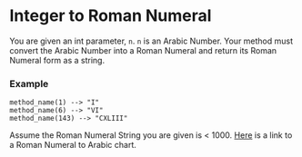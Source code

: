 # Integer to Roman Numeral
You are given an int parameter, `n`. `n` is an Arabic Number. Your method must convert the Arabic Number into a Roman Numeral and return its Roman Numeral form as a string.
### Example
```
method_name(1) --> "I"
method_name(6) --> "VI"
method_name(143) --> "CXLIII"
```
Assume the Roman Numeral String you are given is < 1000.
[Here](http://2.bp.blogspot.com/-WxJ-62iUnnA/TfSQDq_e5FI/AAAAAAAAAEg/-lXeBawLTY8/s1600/Roman+Numeral+Conversion.jpg) is a link to a Roman Numeral to Arabic chart.

